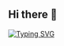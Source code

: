 ## Hi there 👋

[![Typing SVG](https://readme-typing-svg.herokuapp.com?color=%2336BCF7&lines=Nays06+Developer)](https://git.io/typing-svg)
